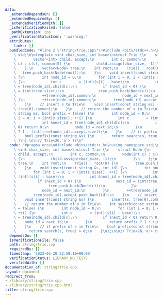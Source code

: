 ```yaml
---
data:
  _extendedDependsOn: []
  _extendedRequiredBy: []
  _extendedVerifiedWith: []
  _isVerificationFailed: false
  _pathExtension: cpp
  _verificationStatusIcon: ':warning:'
  attributes:
    links: []
  bundledCode: "#line 2 \"string/trie.cpp\"\n#include <bits/stdc++.h>\nusing namespace\
    \ std;\n\ntemplate <int char_size, int base>\nstruct Trie {\n    struct Node {\n\
    \        vector<int> child, accept;\n        int c, common;\n        Node(int\
    \ c) : c(c), common(0) {\n            child.assign(char_size, -1);\n        }\n\
    \    };\n    vector<Node> tree;\n    int root;\n    Trie() : root(0) {\n     \
    \   tree.push_back(Node(root));\n    }\n    void insert(const string &s, int id)\
    \ {\n        int node_id = 0;\n        for (int i = 0; i < (int)s.size(); ++i)\
    \ {\n            int c        = (int)(s[i] - base);\n            int &next_id\
    \ = tree[node_id].child[c];\n            if (next_id < 0) {\n                next_id\
    \ = (int)tree.size();\n                tree.push_back(Node(c));\n            }\n\
    \            ++tree[node_id].common;\n            node_id = next_id;\n       \
    \ }\n        ++tree[node_id].common;\n        tree[node_id].accept.push_back(id);\n\
    \    }\n    // insert s to Trie\n    void insert(const string &s) {\n        insert(s,\
    \ tree[0].common);\n    }\n    // return the number of s in Trie\n    int search(const\
    \ string &s, bool prefix = false) {\n        int node_id = 0;\n        for (int\
    \ i = 0; i < (int)s.size(); ++i) {\n            int c        = (int)(s[i] - base);\n\
    \            int &next_id = tree[node_id].child[c];\n            if (next_id <\
    \ 0) return 0;\n            node_id = next_id;\n        }\n        return prefix\
    \ ? 1 : (int)tree[node_id].accept.size();\n    }\n    // if prefix of s in Trie\n\
    \    bool prefix(const string &s) {\n        return search(s, true) > 0;\n   \
    \ }\n};\n\n// Trie<26,'a'> tr\n"
  code: "#pragma once\n#include <bits/stdc++.h>\nusing namespace std;\n\ntemplate\
    \ <int char_size, int base>\nstruct Trie {\n    struct Node {\n        vector<int>\
    \ child, accept;\n        int c, common;\n        Node(int c) : c(c), common(0)\
    \ {\n            child.assign(char_size, -1);\n        }\n    };\n    vector<Node>\
    \ tree;\n    int root;\n    Trie() : root(0) {\n        tree.push_back(Node(root));\n\
    \    }\n    void insert(const string &s, int id) {\n        int node_id = 0;\n\
    \        for (int i = 0; i < (int)s.size(); ++i) {\n            int c        =\
    \ (int)(s[i] - base);\n            int &next_id = tree[node_id].child[c];\n  \
    \          if (next_id < 0) {\n                next_id = (int)tree.size();\n \
    \               tree.push_back(Node(c));\n            }\n            ++tree[node_id].common;\n\
    \            node_id = next_id;\n        }\n        ++tree[node_id].common;\n\
    \        tree[node_id].accept.push_back(id);\n    }\n    // insert s to Trie\n\
    \    void insert(const string &s) {\n        insert(s, tree[0].common);\n    }\n\
    \    // return the number of s in Trie\n    int search(const string &s, bool prefix\
    \ = false) {\n        int node_id = 0;\n        for (int i = 0; i < (int)s.size();\
    \ ++i) {\n            int c        = (int)(s[i] - base);\n            int &next_id\
    \ = tree[node_id].child[c];\n            if (next_id < 0) return 0;\n        \
    \    node_id = next_id;\n        }\n        return prefix ? 1 : (int)tree[node_id].accept.size();\n\
    \    }\n    // if prefix of s in Trie\n    bool prefix(const string &s) {\n  \
    \      return search(s, true) > 0;\n    }\n};\n\n// Trie<26,'a'> tr"
  dependsOn: []
  isVerificationFile: false
  path: string/trie.cpp
  requiredBy: []
  timestamp: '2023-05-20 22:59:16+09:00'
  verificationStatus: LIBRARY_NO_TESTS
  verifiedWith: []
documentation_of: string/trie.cpp
layout: document
redirect_from:
- /library/string/trie.cpp
- /library/string/trie.cpp.html
title: string/trie.cpp
---
```

